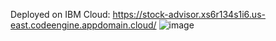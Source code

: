 Deployed on IBM Cloud: https://stock-advisor.xs6r134s1i6.us-east.codeengine.appdomain.cloud/
![image](https://github.com/vicky-playground/langchain-finance/assets/90204593/ffaba337-bcd8-4bee-9c5c-4ac38047b060)

